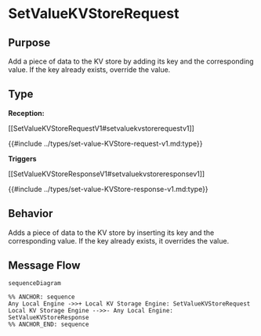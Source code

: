 <div class="message">

# SetValueKVStoreRequest

## Purpose

<!-- ANCHOR: purpose -->
Add a piece of data to the KV store by adding its key and the corresponding value. 
If the key already exists, override the value. 
<!-- ANCHOR_END: purpose -->

## Type

<!-- ANCHOR: type -->
**Reception:**

[[SetValueKVStoreRequestV1#setvaluekvstorerequestv1]]

{{#include ../types/set-value-KVStore-request-v1.md:type}}

**Triggers**

[[SetValueKVStoreResponseV1#setvaluekvstoreresponsev1]]

{{#include ../types/set-value-KVStore-response-v1.md:type}}

<!-- ANCHOR_END: type -->

## Behavior

<!-- ANCHOR: behavior -->
Adds a piece of data to the KV store by inserting its key and the corresponding value.
If the key already exists, it overrides the value.
<!-- ANCHOR_END: behavior -->


## Message Flow

<!-- ANCHOR: messages -->
```mermaid
sequenceDiagram

%% ANCHOR: sequence
Any Local Engine ->>+ Local KV Storage Engine: SetValueKVStoreRequest
Local KV Storage Engine -->>- Any Local Engine: SetValueKVStoreResponse
%% ANCHOR_END: sequence
```

<!-- ANCHOR_END: messages -->

</div>
